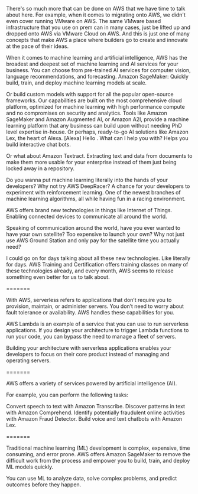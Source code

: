 There's so much more that can be done on AWS that we have time to talk about here. For example, when it comes to migrating onto AWS, we didn't even cover running VMware on AWS. The same VMware based infrastructure that you use on prem can in many cases, just be lifted up and dropped onto AWS via VMware Cloud on AWS. And this is just one of many concepts that make AWS a place where builders go to create and innovate at the pace of their ideas. 

When it comes to machine learning and artificial intelligence, AWS has the broadest and deepest set of machine learning and AI services for your business. You can choose from pre-trained AI services for computer vision, language recommendations, and forecasting. Amazon SageMaker: Quickly build, train, and deploy machine learning models at scale. 

Or build custom models with support for all the popular open-source frameworks. Our capabilities are built on the most comprehensive cloud platform, optimized for machine learning with high performance compute and no compromises on security and analytics. Tools like Amazon SageMaker and Amazon Augmented AI, or Amazon A2I, provide a machine learning platform that any business can build upon without needing PhD level expertise in-house. Or perhaps, ready-to-go AI solutions like Amazon Lex, the heart of Alexa.
[Alexa] Hello . What can I help you with?
Helps you build interactive chat bots.

Or what about Amazon Textract. Extracting text and data from documents to make them more usable for your enterprise instead of them just being locked away in a repository. 

Do you wanna put machine learning literally into the hands of your developers? Why not try AWS DeepRacer? A chance for your developers to experiment with reinforcement learning. One of the newest branches of machine learning algorithms, all while having fun in a racing environment. 

AWS offers brand new technologies in things like Internet of Things. Enabling connected devices to communicate all around the world. 

Speaking of communication around the world, have you ever wanted to have your own satellite? Too expensive to launch your own? Why not just use AWS Ground Station and only pay for the satellite time you actually need? 

I could go on for days talking about all these new technologies. Like literally for days. AWS Training and Certification offers training classes on many of these technologies already, and every month, AWS seems to release something even better for us to talk about.

=======

With AWS, serverless refers to applications that don’t require you to provision, maintain, or administer servers. You don’t need to worry about fault tolerance or availability. AWS handles these capabilities for you.

AWS Lambda is an example of a service that you can use to run serverless applications. If you design your architecture to trigger Lambda functions to run your code, you can bypass the need to manage a fleet of servers.

Building your architecture with serverless applications enables your developers to focus on their core product instead of managing and operating servers.

=======

AWS offers a variety of services powered by artificial intelligence (AI). 

For example, you can perform the following tasks:

Convert speech to text with Amazon Transcribe.
Discover patterns in text with Amazon Comprehend.
Identify potentially fraudulent online activities with Amazon Fraud Detector.
Build voice and text chatbots with Amazon Lex.

=======

Traditional machine learning (ML) development is complex, expensive, time consuming, and error prone. AWS offers Amazon SageMaker to remove the difficult work from the process and empower you to build, train, and deploy ML models quickly.

You can use ML to analyze data, solve complex problems, and predict outcomes before they happen.